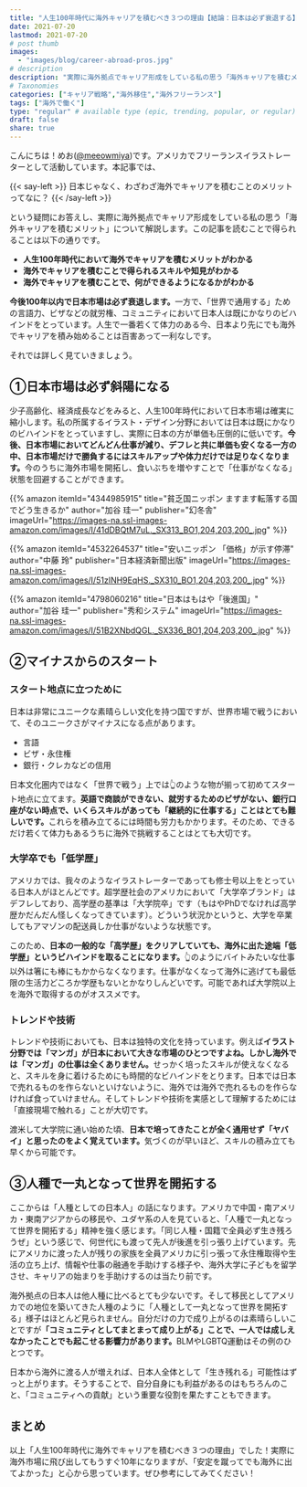 ```yaml
---
title: "人生100年時代に海外キャリアを積むべき３つの理由【結論：日本は必ず衰退する】"
date: 2021-07-20
lastmod: 2021-07-20
# post thumb
images:
  - "images/blog/career-abroad-pros.jpg"
# description
description: "実際に海外拠点でキャリア形成をしている私の思う「海外キャリアを積むメリット」について解説します。"
# Taxonomies
categories: ["キャリア戦略","海外移住","海外フリーランス"]
tags: ["海外で働く"]
type: "regular" # available type (epic, trending, popular, or regular)
draft: false
share: true
---
```


こんにちは！めお(<u><a href="https://twitter.com/meeowmiya" target="_blank">@meeowmiya</a></u>)です。アメリカでフリーランスイラストレーターとして活動しています。本記事では、

{{< say-left >}}
日本じゃなく、わざわざ海外でキャリアを積むことのメリットってなに？
{{< /say-left >}}

という疑問にお答えし、実際に海外拠点でキャリア形成をしている私の思う「海外キャリアを積むメリット」について解説します。この記事を読むことで得られることは以下の通りです。


* **人生100年時代において海外でキャリアを積むメリットがわかる**
* **海外でキャリアを積むことで得られるスキルや知見がわかる**
* **海外でキャリアを積むことで、何ができるようになるかがわかる**

<span class="keiko-red">**今後100年以内で日本市場は必ず衰退します。**</span>一方で、「世界で通用する」ための言語力、ビザなどの就労権、コミュニティにおいて日本人は既にかなりのビハインドをとっています。人生で一番若くて体力のある今、日本より先にでも海外でキャリアを積み始めることは百害あって一利なしです。

それでは詳しく見ていきましょう。



## ①日本市場は必ず斜陽になる

少子高齢化、経済成長などをみると、人生100年時代において日本市場は確実に縮小します。私の所属するイラスト・デザイン分野においては日本は既にかなりのビハインドをとっていますし、実際に日本の方が単価も圧倒的に低いです。<span class="keiko-red">**今後、日本市場においてどんどん仕事が減り、デフレと共に単価も安くなる一方の中、日本市場だけで勝負するにはスキルアップや体力だけでは足りなくなります。**</span>今のうちに海外市場を開拓し、食いぶちを増やすことで「仕事がなくなる」状態を回避することができます。

{{% amazon 
  itemId="4344985915"
  title="貧乏国ニッポン ますます転落する国でどう生きるか"
  author="加谷 珪一"
  publisher="幻冬舎"
  imageUrl="https://images-na.ssl-images-amazon.com/images/I/41dDBQtM7uL._SX313_BO1,204,203,200_.jpg"
%}}

{{% amazon 
  itemId="4532264537"
  title="安いニッポン 「価格」が示す停滞"
  author="中藤 玲"
  publisher="日本経済新聞出版"
  imageUrl="https://images-na.ssl-images-amazon.com/images/I/51zINH9EqHS._SX310_BO1,204,203,200_.jpg"
%}}

{{% amazon 
  itemId="4798060216"
  title="日本はもはや「後進国」"
  author="加谷 珪一"
  publisher="秀和システム"
  imageUrl="https://images-na.ssl-images-amazon.com/images/I/51B2XNbdQGL._SX336_BO1,204,203,200_.jpg"
%}}

## ②マイナスからのスタート

### スタート地点に立つために

日本は非常にユニークな素晴らしい文化を持つ国ですが、世界市場で戦うにおいて、そのユニークさがマイナスになる点があります。

* 言語
* ビザ・永住権
* 銀行・クレカなどの信用

日本文化圏内ではなく「世界で戦う」上では👆のような物が揃って初めてスタート地点に立てます。<span class="keiko-red">**英語で商談ができない、就労するためのビザがない、銀行口座がない時点で、いくらスキルがあっても「継続的に仕事する」ことはとても難しいです。**</span>これらを積み立てるには時間も労力もかかります。そのため、できるだけ若くて体力もあるうちに海外で挑戦することはとても大切です。

<!-- ちなみに「何かあったら海外移住すればいい」のような、海外移住を「国外逃亡」と考える人ほど海外移住で失敗します。詳しくは👇の記事で書いています。-->

### 大学卒でも「低学歴」

アメリカでは、我々のようなイラストレーターであっても修士号以上をとっている日本人がほとんどです。超学歴社会のアメリカにおいて「大学卒ブランド」はデフレしており、高学歴の基準は「大学院卒」です（もはやPhDでなければ高学歴かだんだん怪しくなってきています）。どういう状況かというと、大学を卒業してもアマゾンの配送員しか仕事がないような状態です。

このため、<span class="keiko-red">**日本の一般的な「高学歴」をクリアしていても、海外に出た途端「低学歴」というビハインドを取ることになります。**</span>👆のようにバイトみたいな仕事以外は箸にも棒にもかからなくなります。仕事がなくなって海外に逃げても最低限の生活力どころか学歴もないとかなりしんどいです。可能であれば大学院以上を海外で取得するのがオススメです。

### トレンドや技術

トレンドや技術においても、日本は独特の文化を持っています。例えば<span class="keiko-red">**イラスト分野では「マンガ」が日本において大きな市場のひとつですよね。しかし海外では「マンガ」の仕事は全くありません。**</span>せっかく培ったスキルが使えなくなると、スキルを身に着けるためにも時間的なビハインドをとります。日本では日本で売れるものを作らないといけないように、海外では海外で売れるものを作らなければ食っていけません。そしてトレンドや技術を実感として理解するためには「直接現場で触れる」ことが大切です。

渡米して大学院に通い始めた頃、<span class="keiko-red">**日本で培ってきたことが全く通用せず「ヤバイ」と思ったのをよく覚えています。**</span>気づくのが早いほど、スキルの積み立ても早くから可能です。

## ③人種で一丸となって世界を開拓する

ここからは「人種としての日本人」の話になります。アメリカで中国・南アメリカ・東南アジアからの移民や、ユダヤ系の人を見ていると、「人種で一丸となって世界を開拓する」精神を強く感じます。「同じ人種・国籍で全員必ず生き残ろうぜ」という感じで、何世代にも渡って先人が後進を引っ張り上げています。先にアメリカに渡った人が残りの家族を全員アメリカに引っ張って永住権取得や生活の立ち上げ、情報や仕事の融通を手助けする様子や、海外大学に子どもを留学させ、キャリアの始まりを手助けするのは当たり前です。

海外拠点の日本人は他人種に比べるとても少ないです。そして移民としてアメリカでの地位を築いてきた人種のように「人種として一丸となって世界を開拓する」様子はほとんど見られません。自分だけの力で成り上がるのは素晴らしいことですが<span class="keiko-red">**「コミュニティとしてまとまって成り上がる」ことで、一人では成しえなかったことでも起こせる影響力があります。**</span>BLMやLGBTQ運動はその例のひとつです。

日本から海外に渡る人が増えれば、日本人全体として「生き残れる」可能性はずっと上がります。そうすることで、自分自身にも利益があるのはもちろんのこと、「コミュニティへの貢献」という重要な役割を果たすこともできます。

## まとめ

以上「人生100年時代に海外でキャリアを積むべき３つの理由」でした！実際に海外市場に飛び出してもうすぐ10年になりますが、「安定を蹴ってでも海外に出てよかった」と心から思っています。ぜひ参考にしてみてください！